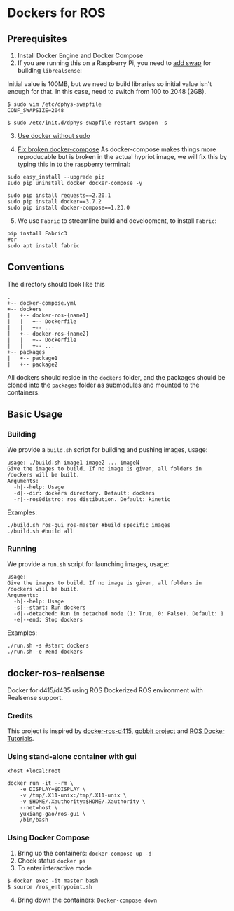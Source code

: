 # Dockers for ROS
## Prerequisites 
1. Install Docker Engine and Docker Compose
2. If you are running this on a Raspberry Pi, you need to [add swap](https://github.com/IntelRealSense/librealsense/blob/master/doc/installation_raspbian.md) for building `librealsense`:

Initial value is 100MB, but we need to build libraries so initial value isn't enough for that. In this case, need to switch from 100 to 2048 (2GB).

```
$ sudo vim /etc/dphys-swapfile
CONF_SWAPSIZE=2048

$ sudo /etc/init.d/dphys-swapfile restart swapon -s
```

3. [Use docker without sudo](https://askubuntu.com/questions/477551/how-can-i-use-docker-without-sudo)

4. [Fix broken docker-compose](https://www.tomhanoldt.info/blog/dev/docker/docker-on-raspberry-with-gui/)
As docker-compose makes things more reproducable but is broken in the actual hypriot image, we will fix this by typing this in to the raspberry terminal:
```
sudo easy_install --upgrade pip
sudo pip uninstall docker docker-compose -y

sudo pip install requests==2.20.1
sudo pip install docker==3.7.2
sudo pip install docker-compose==1.23.0
```
5. We use `Fabric` to streamline build and development, to install `Fabric`:
```
pip install Fabric3
#or
sudo apt install fabric
```

## Conventions
The directory should look like this
```
.
+-- docker-compose.yml
+-- dockers
|   +-- docker-ros-{name1}
|   |   +-- Dockerfile
|   |   +-- ...
|   +-- docker-ros-{name2}
|   |   +-- Dockerfile
|   |   +-- ...
+-- packages
|   +-- package1
|   +-- package2
```
All dockers should reside in the `dockers` folder, and the packages should be cloned into the `packages` folder as submodules and mounted to the containers.

## Basic Usage
### Building
We provide a `build.sh` script for building and pushing images, usage:
```
usage: ./build.sh image1 image2 ... imageN
Give the images to build. If no image is given, all folders in /dockers will be built.
Arguments:
  -h|--help: Usage
  -d|--dir: dockers directory. Default: dockers
  -r|--ros0distro: ros distibution. Default: kinetic

```
Examples:
```
./build.sh ros-gui ros-master #build specific images
./build.sh #build all 
```
### Running
We provide a `run.sh` script for launching images, usage:
```
usage:
Give the images to build. If no image is given, all folders in /dockers will be built.
Arguments:
  -h|--help: Usage
  -s|--start: Run dockers
  -d|--detached: Run in detached mode (1: True, 0: False). Default: 1
  -e|--end: Stop dockers

```
Examples:
```
./run.sh -s #start dockers
./run.sh -e #end dockers
```
## docker-ros-realsense 
Docker for d415/d435 using ROS
Dockerized ROS environment with Realsense support.


### Credits
This project is inspired by [docker-ros-d415](https://github.com/iory/docker-ros-d415), [gobbit project](https://github.com/frankjoshua/gobbit.git) and [ROS Docker Tutorials](https://docs.docker.com/samples/library/ros/).


### Using stand-alone container with gui
```
xhost +local:root

docker run -it --rm \
    -e DISPLAY=$DISPLAY \
    -v /tmp/.X11-unix:/tmp/.X11-unix \
    -v $HOME/.Xauthority:$HOME/.Xauthority \
    --net=host \
    yuxiang-gao/ros-gui \
    /bin/bash
```
### Using Docker Compose
1. Bring up the containers:
`docker-compose up -d`
2. Check status
`docker ps`
3. To enter interactive mode
```
$ docker exec -it master bash
$ source /ros_entrypoint.sh
```
4. Bring down the containers:
`Docker-compose down`
